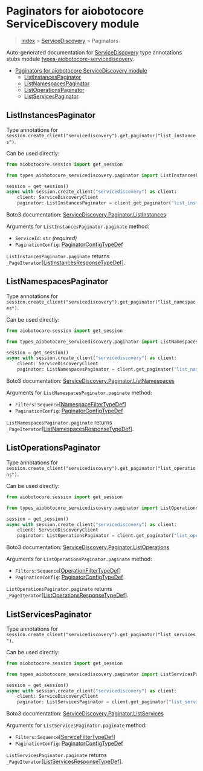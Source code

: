 <a id="paginators-for-aiobotocore-servicediscovery-module"></a>

# Paginators for aiobotocore ServiceDiscovery module

> [Index](..) > [ServiceDiscovery](.) > Paginators

Auto-generated documentation for
[ServiceDiscovery](https://boto3.amazonaws.com/v1/documentation/api/latest/reference/services/servicediscovery.html#ServiceDiscovery)
type annotations stubs module
[types-aiobotocore-servicediscovery](https://pypi.org/project/types-aiobotocore-servicediscovery/).

- [Paginators for aiobotocore ServiceDiscovery module](#paginators-for-aiobotocore-servicediscovery-module)
  - [ListInstancesPaginator](#listinstancespaginator)
  - [ListNamespacesPaginator](#listnamespacespaginator)
  - [ListOperationsPaginator](#listoperationspaginator)
  - [ListServicesPaginator](#listservicespaginator)

<a id="listinstancespaginator"></a>

## ListInstancesPaginator

Type annotations for
`session.create_client("servicediscovery").get_paginator("list_instances")`.

Can be used directly:

```python
from aiobotocore.session import get_session

from types_aiobotocore_servicediscovery.paginator import ListInstancesPaginator

session = get_session()
async with session.create_client("servicediscovery") as client:
    client: ServiceDiscoveryClient
    paginator: ListInstancesPaginator = client.get_paginator("list_instances")
```

Boto3 documentation:
[ServiceDiscovery.Paginator.ListInstances](https://boto3.amazonaws.com/v1/documentation/api/latest/reference/services/servicediscovery.html#ServiceDiscovery.Paginator.ListInstances)

Arguments for `ListInstancesPaginator.paginate` method:

- `ServiceId`: `str` *(required)*
- `PaginationConfig`:
  [PaginatorConfigTypeDef](./type_defs.md#paginatorconfigtypedef)

`ListInstancesPaginator.paginate` returns
`_PageIterator`\[[ListInstancesResponseTypeDef](./type_defs.md#listinstancesresponsetypedef)\].

<a id="listnamespacespaginator"></a>

## ListNamespacesPaginator

Type annotations for
`session.create_client("servicediscovery").get_paginator("list_namespaces")`.

Can be used directly:

```python
from aiobotocore.session import get_session

from types_aiobotocore_servicediscovery.paginator import ListNamespacesPaginator

session = get_session()
async with session.create_client("servicediscovery") as client:
    client: ServiceDiscoveryClient
    paginator: ListNamespacesPaginator = client.get_paginator("list_namespaces")
```

Boto3 documentation:
[ServiceDiscovery.Paginator.ListNamespaces](https://boto3.amazonaws.com/v1/documentation/api/latest/reference/services/servicediscovery.html#ServiceDiscovery.Paginator.ListNamespaces)

Arguments for `ListNamespacesPaginator.paginate` method:

- `Filters`:
  `Sequence`\[[NamespaceFilterTypeDef](./type_defs.md#namespacefiltertypedef)\]
- `PaginationConfig`:
  [PaginatorConfigTypeDef](./type_defs.md#paginatorconfigtypedef)

`ListNamespacesPaginator.paginate` returns
`_PageIterator`\[[ListNamespacesResponseTypeDef](./type_defs.md#listnamespacesresponsetypedef)\].

<a id="listoperationspaginator"></a>

## ListOperationsPaginator

Type annotations for
`session.create_client("servicediscovery").get_paginator("list_operations")`.

Can be used directly:

```python
from aiobotocore.session import get_session

from types_aiobotocore_servicediscovery.paginator import ListOperationsPaginator

session = get_session()
async with session.create_client("servicediscovery") as client:
    client: ServiceDiscoveryClient
    paginator: ListOperationsPaginator = client.get_paginator("list_operations")
```

Boto3 documentation:
[ServiceDiscovery.Paginator.ListOperations](https://boto3.amazonaws.com/v1/documentation/api/latest/reference/services/servicediscovery.html#ServiceDiscovery.Paginator.ListOperations)

Arguments for `ListOperationsPaginator.paginate` method:

- `Filters`:
  `Sequence`\[[OperationFilterTypeDef](./type_defs.md#operationfiltertypedef)\]
- `PaginationConfig`:
  [PaginatorConfigTypeDef](./type_defs.md#paginatorconfigtypedef)

`ListOperationsPaginator.paginate` returns
`_PageIterator`\[[ListOperationsResponseTypeDef](./type_defs.md#listoperationsresponsetypedef)\].

<a id="listservicespaginator"></a>

## ListServicesPaginator

Type annotations for
`session.create_client("servicediscovery").get_paginator("list_services")`.

Can be used directly:

```python
from aiobotocore.session import get_session

from types_aiobotocore_servicediscovery.paginator import ListServicesPaginator

session = get_session()
async with session.create_client("servicediscovery") as client:
    client: ServiceDiscoveryClient
    paginator: ListServicesPaginator = client.get_paginator("list_services")
```

Boto3 documentation:
[ServiceDiscovery.Paginator.ListServices](https://boto3.amazonaws.com/v1/documentation/api/latest/reference/services/servicediscovery.html#ServiceDiscovery.Paginator.ListServices)

Arguments for `ListServicesPaginator.paginate` method:

- `Filters`:
  `Sequence`\[[ServiceFilterTypeDef](./type_defs.md#servicefiltertypedef)\]
- `PaginationConfig`:
  [PaginatorConfigTypeDef](./type_defs.md#paginatorconfigtypedef)

`ListServicesPaginator.paginate` returns
`_PageIterator`\[[ListServicesResponseTypeDef](./type_defs.md#listservicesresponsetypedef)\].
